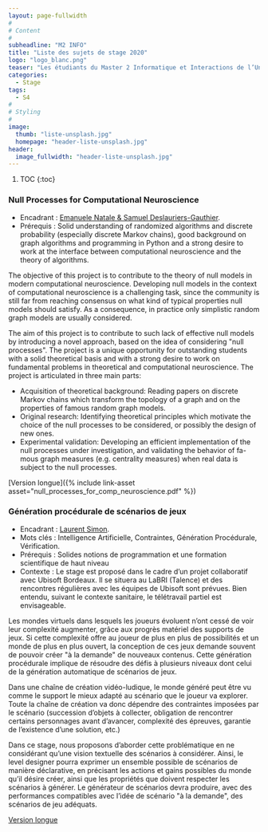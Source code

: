 ```yaml
---
layout: page-fullwidth
#
# Content
#
subheadline: "M2 INFO"
title: "Liste des sujets de stage 2020"
logo: "logo_blanc.png"
teaser: "Les étudiants du Master 2 Informatique et Interactions de l’Université Côte d’Azur vont effectuer un stage de recherche ou professionnalisant lors de leur quatrième (et dernier) semestre."
categories:
  - Stage
tags:
  - S4
#
# Styling
#
image:
  thumb: "liste-unsplash.jpg"
  homepage: "header-liste-unsplash.jpg"
header:
  image_fullwidth: "header-liste-unsplash.jpg"
---
```


1. TOC
{:toc}

### Null Processes for Computational Neuroscience ###

- Encadrant : [Emanuele Natale & Samuel Deslauriers-Gauthier](mailto:emanuele.natale@inria.fr,samuel.deslauriers-gauthier@inria.fr).
- Prérequis : Solid understanding of randomized algorithms and discrete probability (especially discrete Markov chains), good background on graph algorithms and programming in Python and a strong desire to work at the interface between computational neuroscience and the theory of algorithms.

The objective of this project is to contribute to the theory of null models in modern computational neuroscience. Developing null models in the context of computational neuroscience is a challenging task, since the community is still far from reaching consensus on what kind of typical properties null models should satisfy. As a consequence, in practice only simplistic random graph models are usually considered.

The aim of this project is to contribute to such lack of effective null models by introducing a novel approach, based on the idea of considering "null processes". The project is a unique opportunity for outstanding students with a solid theoretical basis and with a strong desire to work on fundamental problems in theoretical and computational neuroscience. The project is articulated in three main parts:

- Acquisition of theoretical background: Reading papers on discrete Markov chains which transform the topology of a graph and on the properties of famous random graph models.
- Original research: Identifying theoretical principles which motivate the choice of the null processes to be considered, or possibly the design of new ones.
- Experimental validation: Developing an efficient implementation of the null processes under investigation, and validating the behavior of fa- mous graph measures (e.g. centrality measures) when real data is subject to the null processes.

[Version longue]({% include link-asset asset="null_processes_for_comp_neuroscience.pdf" %})

### Génération procédurale de scénarios de jeux ###

- Encadrant : [Laurent Simon](mailto:lsimon@labri.fr).
- Mots clés : Intelligence Artificielle, Contraintes, Génération Procédurale, Vérification.
- Prérequis : Solides notions de programmation et une formation scientifique de haut niveau
- Contexte : Le stage est proposé dans le cadre d’un projet collaboratif avec Ubisoft Bordeaux. Il se situera au LaBRI (Talence) et des rencontres régulières avec les équipes de Ubisoft sont prévues. Bien entendu, suivant le contexte sanitaire, le télétravail partiel est envisageable.

Les mondes virtuels dans lesquels les joueurs évoluent n’ont cessé de voir leur complexité augmenter, grâce aux progrès matériel des supports de jeux. Si cette complexité offre au joueur de plus en plus de possibilités et un monde de plus en plus ouvert, la conception de ces jeux demande souvent de pouvoir créer "à la demande" de nouveaux contenus. Cette génération procédurale implique de résoudre des défis à plusieurs niveaux dont celui de la génération automatique de scénarios de jeux.

Dans une chaîne de création vidéo-ludique, le monde généré peut être vu comme le support le
mieux adapté au scénario que le joueur va explorer. Toute la chaîne de création va donc dépendre des
contraintes imposées par le scénario (succession d’objets à collecter, obligation de rencontrer certains
personnages avant d’avancer, complexité des épreuves, garantie de l’existence d’une solution, etc.)

Dans ce stage, nous proposons d’aborder cette problématique en ne considérant qu’une vision textuelle des scénarios à considérer. Ainsi, le level designer pourra exprimer un ensemble possible de scénarios de manière déclarative, en précisant les actions et gains possibles du monde qu’il désire créer, ainsi que les propriétés que doivent respecter les scénarios à générer. Le générateur de scénarios devra produire, avec des performances compatibles avec l’idée de scénario "à la demande", des scénarios de jeu adéquats.

[Version longue](https://www.labri.fr/perso/lsimon/internships/Stage-UbiSoft-LaBRI.pdf)

<!--
### Nom du projet ###
 - Nombre d'étudiants souhaité :
 - Encadrant : [Prénom Nom](mailto:prenom.nom@domaine.fr).
 - Prérequis :

Résumé du projet, qu’il est trop cool ce projet


 - Références :
  - M. Untel, Cet article super important, 2000
  - M. Toutlemonde, Celui aussi est bien, 2010

-->
